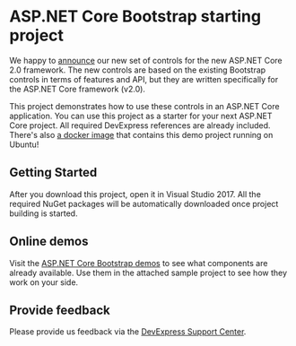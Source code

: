 # ASP.NET Core Bootstrap starting project

We happy to [announce](https://community.devexpress.com/blogs/aspnet/archive/2017/09/26/new-bootstrap-controls-for-asp-net-core-2-0-alpha-release-will-you-help-us-test-them-please.aspx) our new set of controls for the new ASP.NET Core 2.0 framework. The new controls are based on the existing Bootstrap controls in terms of features and API, but they are written specifically for the ASP.NET Core framework (v2.0).

This project demonstrates how to use these controls in an ASP.NET Core application. You can use this project as a starter for your next ASP.NET Core project. All required DevExpress references are already included. There's also [a docker image](https://hub.docker.com/r/devexpress/bootstrap-aspnetcore-starter) that contains this demo project running on Ubuntu!


## Getting Started

After you download this project, open it in Visual Studio 2017. All the required NuGet packages will be automatically downloaded once project building is started.

## Online demos

Visit the [ASP.NET Core Bootstrap demos](https://demos.devexpress.com/aspnetcore-bootstrap) to see what components are already available. Use them in the attached sample project to see how they work on your side. 

## Provide feedback

Please provide us feedback via the [DevExpress Support Center](https://www.devexpress.com/Support/Center/Question/Create).
